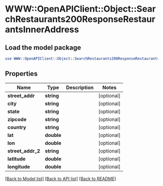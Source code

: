 # WWW::OpenAPIClient::Object::SearchRestaurants200ResponseRestaurantsInnerAddress

## Load the model package
```perl
use WWW::OpenAPIClient::Object::SearchRestaurants200ResponseRestaurantsInnerAddress;
```

## Properties
Name | Type | Description | Notes
------------ | ------------- | ------------- | -------------
**street_addr** | **string** |  | [optional] 
**city** | **string** |  | [optional] 
**state** | **string** |  | [optional] 
**zipcode** | **string** |  | [optional] 
**country** | **string** |  | [optional] 
**lat** | **double** |  | [optional] 
**lon** | **double** |  | [optional] 
**street_addr_2** | **string** |  | [optional] 
**latitude** | **double** |  | [optional] 
**longitude** | **double** |  | [optional] 

[[Back to Model list]](../README.md#documentation-for-models) [[Back to API list]](../README.md#documentation-for-api-endpoints) [[Back to README]](../README.md)


